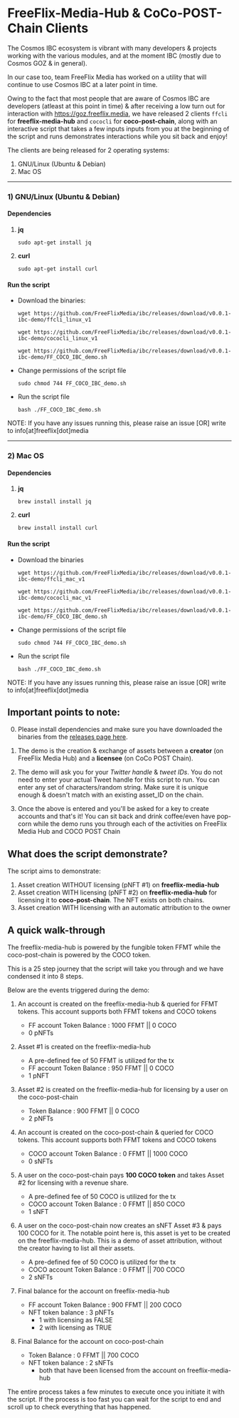 FreeFlix-Media-Hub & CoCo-POST-Chain Clients
==

The Cosmos IBC ecosystem is vibrant with many developers & projects working with the various modules, and at the moment IBC (mostly due to Cosmos GOZ & in general).

In our case too, team FreeFlix Media has worked on a utility that will continue to use Cosmos IBC at a later point in time.

Owing to the fact that most people that are aware of Cosmos IBC are developers (atleast at this point in time) & after receiving a low turn out for interaction with https://goz.freeflix.media, we have released 2 clients ```ffcli``` for **freeflix-media-hub** and ```cococli``` for **coco-post-chain**, along with an interactive script that takes a few inputs inputs from you at the beginning of the script and runs demonstrates interactions while you sit back and enjoy!

The clients are being released for 2 operating systems:

1) GNU/Linux (Ubuntu & Debian)
2) Mac OS

-----

### 1) GNU/Linux (Ubuntu & Debian)

#### Dependencies

1) **jq**

    ``` sudo apt-get install jq ```

2) **curl**

    ``` sudo apt-get install curl ```

#### Run the script

- Download the binaries:

  ```wget https://github.com/FreeFlixMedia/ibc/releases/download/v0.0.1-ibc-demo/ffcli_linux_v1```

  ```wget https://github.com/FreeFlixMedia/ibc/releases/download/v0.0.1-ibc-demo/cococli_linux_v1```

  ```wget https://github.com/FreeFlixMedia/ibc/releases/download/v0.0.1-ibc-demo/FF_COCO_IBC_demo.sh```

- Change permissions of the script file

  `sudo chmod 744 FF_COCO_IBC_demo.sh`

- Run the script file

  `bash ./FF_COCO_IBC_demo.sh`
  
NOTE: If you have any issues running this, please raise an issue [OR] write to info[at]freeflix[dot]media

---------

### 2) Mac OS

#### Dependencies

1) **jq**

    ``` brew install install jq ```

2) **curl**

    ``` brew install install curl ```

#### Run the script

- Download the binaries

  ```wget https://github.com/FreeFlixMedia/ibc/releases/download/v0.0.1-ibc-demo/ffcli_mac_v1```

  ```wget https://github.com/FreeFlixMedia/ibc/releases/download/v0.0.1-ibc-demo/cococli_mac_v1```

  ```wget https://github.com/FreeFlixMedia/ibc/releases/download/v0.0.1-ibc-demo/FF_COCO_IBC_demo.sh```

- Change permissions of the script file

  `sudo chmod 744 FF_COCO_IBC_demo.sh`

- Run the script file

  `bash ./FF_COCO_IBC_demo.sh`

NOTE: If you have any issues running this, please raise an issue [OR] write to info[at]freeflix[dot]media

Important points to note:
---

0. Please install dependencies and make sure you have downloaded the binaries from the [releases page here](https://github.com/FreeFlixMedia/ibc/releases/tag/v0.0.1-ibc-demo).

1. The demo is the creation & exchange of assets between a **creator** (on FreeFlix Media Hub) and a **licensee** (on CoCo POST Chain).

2. The demo will ask you for your *Twitter handle* & *tweet IDs*. You do not need to enter your actual Tweet handle for this script to run. You can enter any set of characters/random string. Make sure it is unique enough & doesn't match with an existing asset_ID on the chain.

3. Once the above is entered and you'll be asked for a key to create accounts and that's it! You can sit back and drink coffee/even have pop-corn while the demo runs you through each of the activities on FreeFlix Media Hub and COCO POST Chain

What does the script demonstrate?
---

The script aims to demonstrate:

1. Asset creation WITHOUT licensing (pNFT #1) on **freeflix-media-hub**
2. Asset creation WITH licensing (pNFT #2) on **freeflix-media-hub** for licensing it to **coco-post-chain**. The NFT exists on both chains.
3. Asset creation WITH licensing with an automatic attribution to the owner

A quick walk-through
---

The freeflix-media-hub is powered by the fungible token FFMT while the coco-post-chain is powered by the COCO token.

This is a 25 step journey that the script will take you through and we have condensed it into 8 steps. 

Below are the events triggered during the demo:

1) An account is created on the freeflix-media-hub & queried for FFMT tokens. This account supports both FFMT tokens and COCO tokens
    - FF account Token Balance : 1000 FFMT || 0 COCO
    - 0 pNFTs

2) Asset #1 is created on the freeflix-media-hub
    - A pre-defined fee of 50 FFMT is utilized for the tx
    - FF account Token Balance : 950 FFMT || 0 COCO
    - 1 pNFT

3) Asset #2 is created on the freeflix-media-hub for licensing by a user on the coco-post-chain
    - Token Balance : 900 FFMT || 0 COCO
    - 2 pNFTs

4) An account is created on the coco-post-chain & queried for COCO tokens. This account supports both FFMT tokens and COCO tokens
    - COCO account Token Balance : 0 FFMT || 1000 COCO
    - 0 sNFTs

5) A user on the coco-post-chain pays **100 COCO token** and takes Asset #2 for licensing with a revenue share.
    - A pre-defined fee of 50 COCO is utilized for the tx
    - COCO account Token Balance : 0 FFMT || 850 COCO
    - 1 sNFT

6) A user on the coco-post-chain now creates an sNFT Asset #3 & pays 100 COCO for it. The notable point here is, this asset is yet to be created on the freeflix-media-hub. This is a demo of asset attribution, without the creator having to list all their assets.
    - A pre-defined fee of 50 COCO is utilized for the tx
    - COCO account Token Balance : 0 FFMT || 700 COCO
    - 2 sNFTs

7) Final balance for the account on freeflix-media-hub
    - FF account Token Balance : 900 FFMT || 200 COCO
    - NFT token balance : 3 pNFTs
        - 1 with licensing as FALSE
        - 2 with licensing as TRUE

8) Final Balance for the account on coco-post-chain
    - Token Balance : 0 FFMT || 700 COCO
    - NFT token balance : 2 sNFTs
        - both that have been licensed from the account on freeflix-media-hub

The entire process takes a few minutes to execute once you initiate it with the script. If the process is too fast you can wait for the script to end and scroll up to check everything that has happened.
